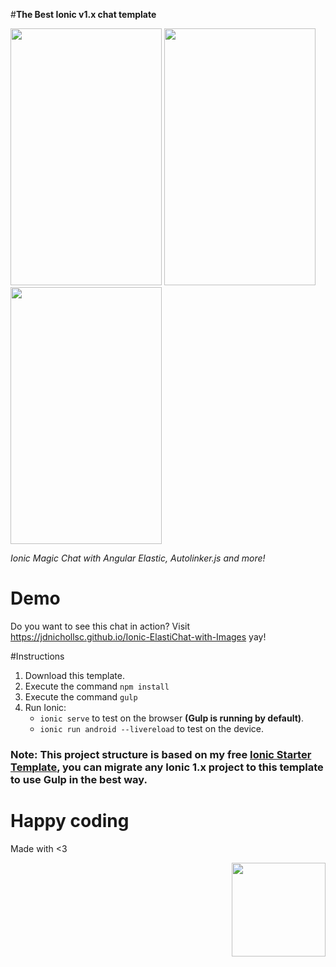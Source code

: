 #**The Best Ionic v1.x chat template**

<img width="242px" height="411px" src="https://s3.amazonaws.com/ionic-marketplace/ionic-elastichat-images/screenshot_1.png">
<img width="242px" height="411px" src="https://s3.amazonaws.com/ionic-marketplace/ionic-elastichat-images/screenshot_2.png">
<img width="242px" height="411px" src="https://s3.amazonaws.com/ionic-marketplace/ionic-elastichat-images/screenshot_3.png">


*Ionic Magic Chat with Angular Elastic, Autolinker.js and more!*

# Demo

Do you want to see this chat in action? Visit https://jdnichollsc.github.io/Ionic-ElastiChat-with-Images yay!

#Instructions

1. Download this template.
2. Execute the command `npm install`
3. Execute the command `gulp`
4. Run Ionic: 
   - `ionic serve` to test on the browser **(Gulp is running by default)**.
   - `ionic run android --livereload` to test on the device.
   
### **Note**: This project structure is based on my free **[Ionic Starter Template](http://market.ionic.io/starters/ionic-starter-template)**, you can migrate any Ionic 1.x project to this template to use Gulp in the best way. 

# Happy coding
Made with <3

<img width="150px" src="http://phaser.azurewebsites.net/assets/nicholls.png" align="right">
